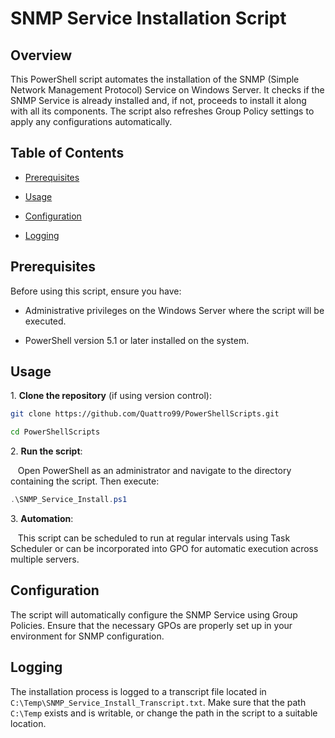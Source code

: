# SNMP Service Installation Script

## Overview

This PowerShell script automates the installation of the SNMP (Simple Network Management Protocol) Service on Windows Server. It checks if the SNMP Service is already installed and, if not, proceeds to install it along with all its components. The script also refreshes Group Policy settings to apply any configurations automatically.

## Table of Contents

- [Prerequisites](#prerequisites)

- [Usage](#usage)

- [Configuration](#configuration)

- [Logging](#logging)


## Prerequisites

Before using this script, ensure you have:

- Administrative privileges on the Windows Server where the script will be executed.

- PowerShell version 5.1 or later installed on the system.

## Usage

1\. **Clone the repository** (if using version control):

```bash
git clone https://github.com/Quattro99/PowerShellScripts.git

cd PowerShellScripts
```

2\. **Run the script**:

   Open PowerShell as an administrator and navigate to the directory containing the script. Then execute:

```powershell
.\SNMP_Service_Install.ps1
```

3\. **Automation**:

   This script can be scheduled to run at regular intervals using Task Scheduler or can be incorporated into GPO for automatic execution across multiple servers.

## Configuration

The script will automatically configure the SNMP Service using Group Policies. Ensure that the necessary GPOs are properly set up in your environment for SNMP configuration.

## Logging

The installation process is logged to a transcript file located in `C:\Temp\SNMP_Service_Install_Transcript.txt`. Make sure that the path `C:\Temp` exists and is writable, or change the path in the script to a suitable location.
